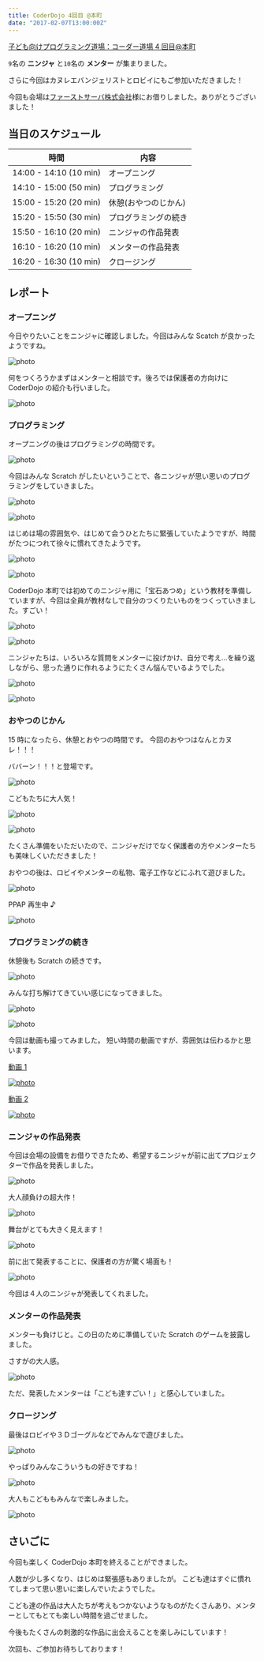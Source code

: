 ```yaml
---
title: CoderDojo 4回目 @本町
date: "2017-02-07T13:00:00Z"
---
```


[子ども向けプログラミング道場：コーダー道場 4 回目@本町](https://coderdojo-hommachi.doorkeeper.jp/events/56121)

`9`名の **ニンジャ** と`10`名の **メンター** が集まりました。

さらに今回はカヌレエバンジェリストとロビイにもご参加いただきました！

今回も会場は[ファーストサーバ株式会社](https://www.firstserver.co.jp/)様にお借りしました。ありがとうございました！

## 当日のスケジュール

| 時間                   | 内容                 |
| ---------------------- | -------------------- |
| 14:00 - 14:10 (10 min) | オープニング         |
| 14:10 - 15:00 (50 min) | プログラミング       |
| 15:00 - 15:20 (20 min) | 休憩(おやつのじかん) |
| 15:20 - 15:50 (30 min) | プログラミングの続き |
| 15:50 - 16:10 (20 min) | ニンジャの作品発表   |
| 16:10 - 16:20 (10 min) | メンターの作品発表   |
| 16:20 - 16:30 (10 min) | クロージング         |

## レポート

### オープニング

今日やりたいことをニンジャに確認しました。今回はみんな Scatch が良かったようですね。

![photo](./c_P1090192.JPG)

何をつくろうかまずはメンターと相談です。後ろでは保護者の方向けに CoderDojo の紹介も行いました。

![photo](./c_P1090218.JPG)

### プログラミング

オープニングの後はプログラミングの時間です。

![photo](./c_P1090256.JPG)

今回はみんな Scratch がしたいということで、各ニンジャが思い思いのプログラミングをしていきました。

![photo](./c_P1090203.JPG)

![photo](./c_P1090219.JPG)

はじめは場の雰囲気や、はじめて会うひとたちに緊張していたようですが、時間がたつにつれて徐々に慣れてきたようです。

![photo](./c_DSC_0052.JPG)

![photo](./c_DSC_0042.JPG)

CoderDojo 本町では初めてのニンジャ用に「宝石あつめ」という教材を準備していますが、今回は全員が教材なしで自分のつくりたいものをつくっていきました。すごい！

![photo](./c_P1090223.JPG)

![photo](./c_P1090235.JPG)

ニンジャたちは、いろいろな質問をメンターに投げかけ、自分で考え...を繰り返しながら、思った通りに作れるようにたくさん悩んでいるようでした。

![photo](./c_P1090237.JPG)

![photo](./c_P1090255.JPG)

### おやつのじかん

15 時になったら、休憩とおやつの時間です。
今回のおやつはなんとカヌレ！！！

ババーン！！！と登場です。

![photo](./c_P1090242.JPG)

こどもたちに大人気！

![photo](./c_P1090262.JPG)

![photo](./c_P1090266.JPG)

たくさん準備をいただいたので、ニンジャだけでなく保護者の方やメンターたちも美味しくいただきました！

おやつの後は、ロビイやメンターの私物、電子工作などにふれて遊びました。

![photo](./c_DSC_0062.JPG)

PPAP 再生中 ♪

![photo](./c_DSC_0064.JPG)

### プログラミングの続き

休憩後も Scratch の続きです。

![photo](./c_DSC_0031.JPG)

みんな打ち解けてきていい感じになってきました。

![photo](./c_DSC_0056.JPG)

![photo](./c_DSC_0060.JPG)

今回は動画も撮ってみました。
短い時間の動画ですが、雰囲気は伝わるかと思います。

[動画 1](https://goo.gl/photos/4cEgV5SWYzy2hper5)

[![photo](./movie1.png)](https://goo.gl/photos/4cEgV5SWYzy2hper5)

[動画 2](https://goo.gl/photos/ch1DcDcG8EW8B5yo6)

[![photo](./movie2.png)](https://goo.gl/photos/ch1DcDcG8EW8B5yo6)

### ニンジャの作品発表

今回は会場の設備をお借りできたため、希望するニンジャが前に出てプロジェクターで作品を発表しました。

![photo](./c_DSC_0090.JPG)

大人顔負けの超大作！

![photo](./c_DSC_0097.JPG)

舞台がとても大きく見えます！

![photo](./c_DSC_0106.JPG)

前に出て発表することに、保護者の方が驚く場面も！

![photo](./c_DSC_0110.JPG)

今回は４人のニンジャが発表してくれました。

### メンターの作品発表

メンターも負けじと。この日のために準備していた Scratch のゲームを披露しました。

さすがの大人感。

![photo](./c_DSC_0116.JPG)

ただ、発表したメンターは「こども達すごい！」と感心していました。

### クロージング

最後はロビイや３Ｄゴーグルなどでみんなで遊びました。

![photo](./c_DSC_0121.JPG)

やっぱりみんなこういうもの好きですね！

![photo](./c_DSC_0123.JPG)

大人もこどももみんなで楽しみました。

![photo](./c_DSC_0126.JPG)

## さいごに

今回も楽しく CoderDojo 本町を終えることができました。

人数が少し多くなり、はじめは緊張感もありましたが。
こども達はすぐに慣れてしまって思い思いに楽しんでいたようでした。

こども達の作品は大人たちが考えもつかないようなものがたくさんあり、メンターとしてもとても楽しい時間を過ごせました。

今後もたくさんの刺激的な作品に出会えることを楽しみにしています！

次回も、ご参加お待ちしております！
